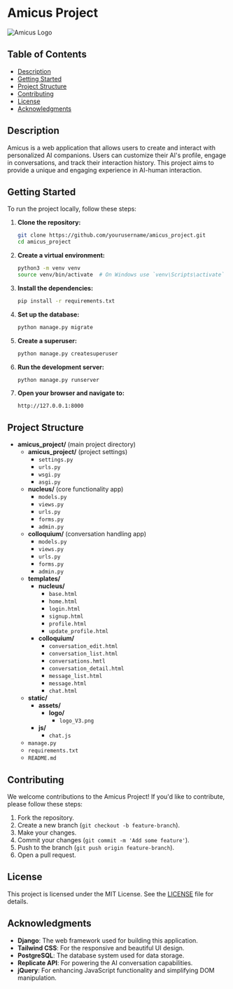 # Amicus Project

![Amicus Logo](static/assets/logo/logo_V3.png)

## Table of Contents
- [Description](#description)
- [Getting Started](#getting-started)
- [Project Structure](#project-structure)
- [Contributing](#contributing)
- [License](#license)
- [Acknowledgments](#acknowledgments)

## Description
Amicus is a web application that allows users to create and interact with personalized AI companions. Users can customize their AI's profile, engage in conversations, and track their interaction history. This project aims to provide a unique and engaging experience in AI-human interaction.

## Getting Started
To run the project locally, follow these steps:

1. **Clone the repository:**
    ```bash
    git clone https://github.com/yourusername/amicus_project.git
    cd amicus_project
    ```

2. **Create a virtual environment:**
    ```bash
    python3 -m venv venv
    source venv/bin/activate  # On Windows use `venv\Scripts\activate`
    ```

3. **Install the dependencies:**
    ```bash
    pip install -r requirements.txt
    ```

4. **Set up the database:**
    ```bash
    python manage.py migrate
    ```

5. **Create a superuser:**
    ```bash
    python manage.py createsuperuser
    ```

6. **Run the development server:**
    ```bash
    python manage.py runserver
    ```

7. **Open your browser and navigate to:**
    ```
    http://127.0.0.1:8000
    ```

## Project Structure
- **amicus_project/** (main project directory)
  - **amicus_project/** (project settings)
    - `settings.py`
    - `urls.py`
    - `wsgi.py`
    - `asgi.py`
  - **nucleus/** (core functionality app)
    - `models.py`
    - `views.py`
    - `urls.py`
    - `forms.py`
    - `admin.py`
  - **colloquium/** (conversation handling app)
    - `models.py`
    - `views.py`
    - `urls.py`
    - `forms.py`
    - `admin.py`
  - **templates/**
    - **nucleus/**
      - `base.html`
      - `home.html`
      - `login.html`
      - `signup.html`
      - `profile.html`
      - `update_profile.html`
    - **colloquium/**
      - `conversation_edit.html`
      - `conversation_list.html`
      - `conversations.hmtl`
      - `conversation_detail.html`
      - `message_list.html`
      - `message.html`
      - `chat.html`
  - **static/**
    - **assets/**
      - **logo/**
        - `logo_V3.png`
    - **js/**
      - `chat.js`
  - `manage.py`
  - `requirements.txt`
  - `README.md`

## Contributing
We welcome contributions to the Amicus Project! If you'd like to contribute, please follow these steps:

1. Fork the repository.
2. Create a new branch (`git checkout -b feature-branch`).
3. Make your changes.
4. Commit your changes (`git commit -m 'Add some feature'`).
5. Push to the branch (`git push origin feature-branch`).
6. Open a pull request.

## License
This project is licensed under the MIT License. See the [LICENSE](LICENSE) file for details.

## Acknowledgments
- **Django**: The web framework used for building this application.
- **Tailwind CSS**: For the responsive and beautiful UI design.
- **PostgreSQL**: The database system used for data storage.
- **Replicate API**: For powering the AI conversation capabilities.
- **jQuery**: For enhancing JavaScript functionality and simplifying DOM manipulation.
